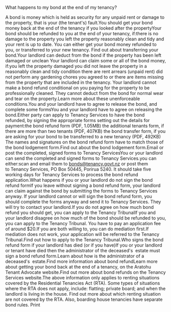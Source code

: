 What happens to my bond at the end of my tenancy?

A bond is money which is held as security for any unpaid rent or damage to the property, that is your (the tenant's) fault.You should get your bond money back at the end of the tenancy if you looked after the propertyYour bond should be refunded to you at the end of your tenancy, if:there is no damage to the property
you left the property reasonably clean and tidy and
your rent is up to date.
You can either get your bond money refunded to you, or transferred to your new tenancy. Find out about transferring your bond.Your landlord can deduct from the bond if the property has been left damaged or unclean Your landlord can claim some or all of the bond money, if:you left the property damaged
you did not leave the property in a reasonably clean and tidy condition
there are rent arrears (unpaid rent)
did not perform any gardening chores you agreed to or
there are items missing from the property that are included in the tenancy.
Your landlord cannot make a bond refund conditional on you paying for the property to be professionally cleaned. They cannot deduct from the bond for normal wear and tear on the property.Learn more about these unenforceable conditions.You and your landlord have to agree to release the bond, and complete some formsYou and your landlord have to agree on releasing the bond.Either party can apply to Tenancy Services to have the bond refunded, by signing the appropriate forms setting out the details for payment:the bond refund form (PDF, 1.05MB)
the additional tenants form, if there are more than two tenants (PDF, 407KB)
the bond transfer form, if you are asking for your bond to be transferred to a new tenancy (PDF, 492KB)
The names and signatures on the bond refund form have to match those of the bond lodgement form.Find out about the bond lodgement form.Email or post the completed, signed forms to Tenancy ServicesYou or your landlord can send the completed and signed forms to Tenancy Services.you can either:scan and email them to bonds@tenancy.govt.nz or
post them to Tenancy Services, PO Box 50445, Porirua 5240.
It should take five working days for Tenancy Services to process the bond refund application.What happens if you or your landlord do not sign the bond refund formIf you leave without signing a bond refund form, your landlord can claim against the bond by submitting the forms to Tenancy Services anyway. If your landlord cannot or will sign the bond refund form, you should complete the forms anyway and send it to Tenancy Services. They will try to contact your landlord.If you do not agree on how much bond refund you should get, you can apply to the Tenancy TribunalIf you and your landlord disagree on how much of the bond should be refunded to you, you can apply to the Tenancy Tribunal. You have to pay an application fee of around $20.If you are both willing to, you can do mediation first.If mediation does not work, your application will be referred to the Tenancy Tribunal.Find out how to apply to the Tenancy Tribunal.Who signs the bond refund form if your landlord has died (or if you have)If you or your landlord or tenant have died then the administrator of the deceased's  estate must sign a bond refund form.Learn about how is the administrator of a deceased's  estate.Find more information about bond refundLearn more about getting your bond back at the end of a tenancy, on the Aratohu Tenant Advocate website.Find out more about bond refunds on the Tenancy Services website.The above information only applies to renting situations covered by the Residential Tenancies Act (RTA). Some types of situations where the RTA does not apply, include: flatting; private board; and when the landlord is living in the house. Find out more about which renting situation are not covered by the RTA. Also, boarding house tenancies have separate bond rules.  Print 